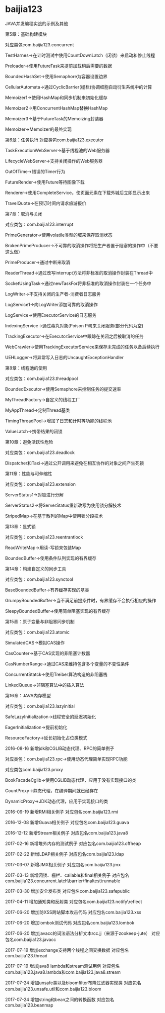 # baijia123
JAVA并发编程实战的示例及其他

第5章：基础构建模块

对应类包com.baijia123.concurrent

TestHarnes->在计时测试中使用CountDownLatch（闭锁）来启动和停止线程

Preloader->使用FutureTask来提前加载稍后需要的数据

BoundedHashSet->使用Semaphore为容器设置边界

CellularAutomata->通过CyclicBarrier(栅栏)协调细胞自动衍生系统中的计算

Memoizer1->使用HashMap和同步机制来初始化缓存

Memoizer2->用ConcurrentHashMap替换HashMap

Memoizer3->基于FutureTask的Memoizing封装器

Memoizer->Memoizer的最终实现

第6章：任务执行
对应类包com.baijia123.executor

TaskExecutionWebServer->基于线程池的Web服务器

LifecycleWebServer->支持关闭操作的Web服务器

OutOfTime->错误的Timer行为

FutureRender->使用Future等待图像下载

Renderer->使用CompleteService，使页面元素在下载外城后立即显示出来

TravelQuote->在预订时间内请求旅游报价

第7章：取消与关闭

对应类包：com.baijia123.interrupt

PrimeGenerator->使用volatile类型的域来保存取消状态

BrokenPrimeProducer->不可靠的取消操作将把生产者置于阻塞的操作中（不要这么做）

PrimeProducer->通过中断来取消

ReaderThread->通过改写interrupt方法将非标准的取消操作封装在Thread中

SocketUsingTask->通过newTaskFor将非标准的取消操作封装在一个任务中

LogWriter->不支持关闭的生产者-消费者日志服务

LogService1->向LogWriter添加可靠的取消操作

LogService->使用ExecutorService的日志服务

IndexingService->通过毒丸对象(Poison Pill)来关闭服务(部分代码为空)

TrackingExecutor->在ExecutorService中跟踪在关闭之后被取消的任务

WebCrawler->使用TrackingExecutorService来保存未完成的任务以备后续执行

UEHLogger->将异常写入日志的UncaughtExceptionHandler

第8章：线程池的使用

对应类包：com.baijia123.threadpool

BoundedExecutor->使用Semaphore来控制任务的提交速率

MyThreadFactory->自定义的线程工厂

MyAppThread->定制Thread基类

TimingThreadPool->增加了日志和计时等功能的线程池

ValueLatch->携带结果的闭锁

第10章：避免活跃性危险

对应类包：com.baijia123.deadlock

Dispatcher和Taxi->通过公开调用来避免在相互协作的对象之间产生死锁

第11章：性能与可伸缩性

对应类包：com.baijia123.extension

ServerStatus1->对锁进行分解

ServerStatus2->将ServerStatus重新改写为使用锁分解技术

StripedMap->在基于散列的Map中使用锁分段技术

第13章：显式锁

对应类包：com.baijia123.reentrantlock

ReadWriteMap->用读-写锁来包装Map

BoundedBuffer->使用条件队列实现的有界缓存

第14章：构建自定义的同步工具

对应类包：com.baijia123.synctool

BaseBoundedBuffer->有界缓存实现的基类

GrumpyBoundedBuffer->当不满足前提条件时，有界缓存不会执行相应的操作

SleepyBoundedBuffer->使用简单阻塞实现的有界缓存

第15章：原子变量与非阻塞同步机制

对应类包：com.baijia123.atomic

SimulatedCAS->模拟CAS操作

CasCounter->基于CAS实现的非阻塞计数器

CasNumberRange->通过CAS来维持包含多个变量的不变性条件

ConcurrentStatck->使用Treiber算法构造的非阻塞栈

LinkedQueue->非阻塞算法中的插入算法

第16章：JAVA内存模型

对应类包：com.baijia123.lazyinitial

SafeLazyInitialization->线程安全的延迟初始化

EagerInitialization->提前初始化

ResourceFactory->延长初始化占位类模式

2016-08-16 新增jdk和CGLIB动态代理、RPC的简单例子

对应类包：com.baijia123.rpc->使用动态代理简单实现RPC功能

对应类包com.baijia123.proxy

BookFacadeCglib->使用CGLIB动态代理，应用于没有实现接口的类

CountProxy->静态代理，在编译期间就已经存在

DynamicProxy->JDK动态代理，应用于实现接口的类

2016-09-19 新增RMI相关例子
对应包名com.baijia123.rmi

2016-12-08 新增Guava相关例子
对应包名com.baijia123.guava

2016-12-12 新增Stream相关例子
对应包名com.baijia123.java8

2017-02-16 新增堆外内存的测试例子
对应包名com.baijia123.offheap

2017-02-22 新增LDAP相关例子
对应包名com.baijia123.ldap

2017-03-07 新增JMX相关例子
对应包名com.baijia123.jmx

2017-03-13 新增闭锁、栅栏、callable和final相关例子
对应包名com.baijia123.concurrent.latch\barrier\finaltest\runnable

2017-03-30 增加安全发布类
对应包名com.baijia123.safepublic

2017-04-11 增加通知类和反射类
对应包名com.baijia123.notify\reflect

2017-06-20 增加防XSS跨站脚本攻击代码
对应包名com.baijia123.xss

2017-06-20 增加lombok测试代码
对应包名com.baijia123.lombok

2017-06-20 增加javacc的词法语法分析文本rcc.jj（来源于zookeep-jute）
对应包名com.baijia123.javacc

2017-07-19 增加exchange支持两个线程之间交换数据
对应包名com.baijia123.thread

2017-07-19 增加java8 lambda和stream测试用例
对应包名com.baijia123.java8.lambda和com.baijia123.java8.stream

2017-07-24 增加unsafe类以及bloomfilter布隆过滤器实现类
对应包名com.baijia123.unsafe.util和com.baijia123.bloom

2017-07-24 增加string和bean之间的转换函数
对应包名com.baijia123.beanmap
